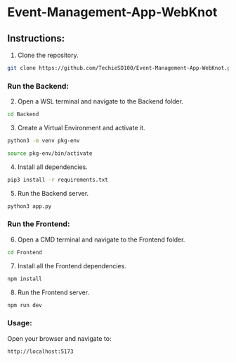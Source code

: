 # Event-Management-App-WebKnot
## Instructions:
1. Clone the repository.
```sh
git clone https://github.com/TechieSD100/Event-Management-App-WebKnot.git
```
### Run the Backend:
2. Open a WSL terminal and navigate to the Backend folder.
```sh
cd Backend
```
3. Create a Virtual Environment and activate it.
```sh
python3 -m venv pkg-env
```
```sh
source pkg-env/bin/activate
```
4. Install all dependencies.
```sh
pip3 install -r requirements.txt
```
5. Run the Backend server.
```sh
python3 app.py
```
### Run the Frontend:
6. Open a CMD terminal and navigate to the Frontend folder.
```sh
cd Frontend
```
7. Install all the Frontend dependencies.
```sh
npm install
```
8. Run the Frontend server.
```sh
npm run dev
```
### Usage:
Open your browser and navigate to:
```sh
http://localhost:5173
```
